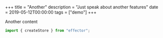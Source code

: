 +++
title = "Another"
description = "Just speak about another features"
date = 2019-05-12T00:00:00
tags = ["demo"]
+++

Another content

```js
import { createStore } from "effector";
```
